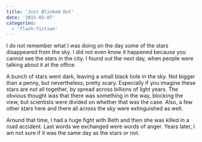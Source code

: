 ```yaml
---
title: 'Just Blinked Out'
date: '2015-03-07'
categories:
  - 'flash-fiction'
---
```


I do not remember what I was doing on the day some of the stars disappeared from
the sky. I did not even know it happened because you cannot see the stars in the
city. I found out the next day, when people were talking about it at the office.

<!-- truncate -->


A bunch of stars went dark, leaving a small black hole in the sky. Not bigger
than a penny, but nevertheless, pretty scary. Especially if you imagine these
stars are not all together, by spread across billions of light years. The
obvious thought was that there was something in the way, blocking the view, but
scientists were divided on whether that was the case. Also, a few other stars
here and there all across the sky were extinguished as well.

Around that time, I had a huge fight with Beth and then she was killed in a road
accident. Last words we exchanged were words of anger. Years later, I am not
sure if it was the same day as the stars or not.
